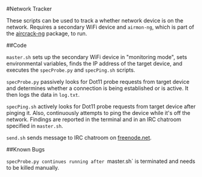 #Network Tracker

These scripts can be used to track a whether network device is on the network. Requires a secondary WiFi device and `airmon-ng`, which is part of the [aircrack-ng](https://github.com/aircrack-ng/aircrack-ng) package, to run.

##Code

`master.sh` sets up the secondary WiFi device in "monitoring mode", sets environmental variables, finds the IP address of the target device, and executes the `specProbe.py` and `specPing.sh` scripts.

`specProbe.py` passively looks for Dot11 probe requests from target device and determines whether a connection is being established or is active. It then logs the data in `log.txt`.

`specPing.sh` actively looks for Dot11 probe requests from target device after pinging it. Also, continuously attempts to ping the device while it's off the network. Findings are reported in the terminal and in an IRC chatroom specified in `master.sh`.

`send.sh` sends message to IRC chatroom on [freenode.net](freenode.net).

##Known Bugs

`specProbe.py continues running after `master.sh` is terminated and needs to be killed manually.
